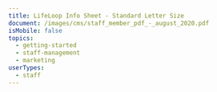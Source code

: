 ```yaml
---
title: LifeLoop Info Sheet - Standard Letter Size
document: /images/cms/staff_member_pdf_-_august_2020.pdf
isMobile: false
topics:
  - getting-started
  - staff-management
  - marketing
userTypes:
  - staff
---
```

